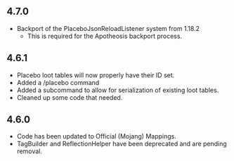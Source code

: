 ## 4.7.0
* Backport of the PlaceboJsonReloadListener system from 1.18.2
  * This is required for the Apotheosis backport process.

## 4.6.1
* Placebo loot tables will now properly have their ID set.
* Added a /placebo command
* Added a subcommand to allow for serialization of existing loot tables.
* Cleaned up some code that needed.

## 4.6.0
* Code has been updated to Official (Mojang) Mappings.
* TagBuilder and ReflectionHelper have been deprecated and are pending removal.